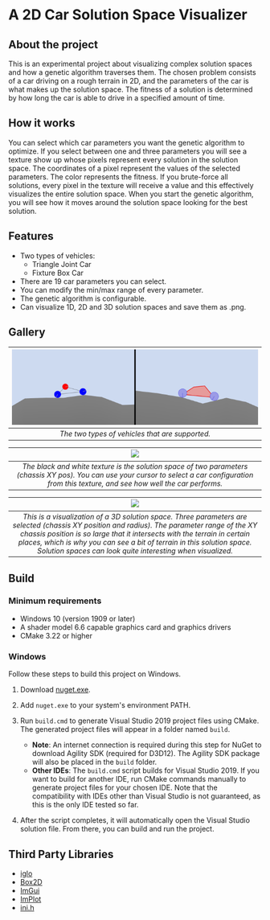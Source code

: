 # A 2D Car Solution Space Visualizer

## About the project

This is an experimental project about visualizing complex solution spaces and how a genetic algorithm traverses them. The chosen problem consists of a car driving on a rough terrain in 2D, and the parameters of the car is what makes up the solution space. The fitness of a solution is determined by how long the car is able to drive in a specified amount of time.

## How it works

You can select which car parameters you want the genetic algorithm to optimize. If you select between one and three parameters you will see a texture show up whose pixels represent every solution in the solution space. The coordinates of a pixel represent the values of the selected parameters. The color represents the fitness. If you brute-force all solutions, every pixel in the texture will receive a value and this effectively visualizes the entire solution space. When you start the genetic algorithm, you will see how it moves around the solution space looking for the best solution.

## Features

- Two types of vehicles:
  - Triangle Joint Car
  - Fixture Box Car
- There are 19 car parameters you can select.
- You can modify the min/max range of every parameter.
- The genetic algorithm is configurable.
- Can visualize 1D, 2D and 3D solution spaces and save them as .png.

## Gallery

| ![](images/car-types.png) | 
|:--:| 
| *The two types of vehicles that are supported.* |

| ![](images/picking-a-solution.gif) | 
|:--:| 
| *The black and white texture is the solution space of two parameters (chassis XY pos). You can use your cursor to select a car configuration from this texture, and see how well the car performs.* |

| ![](images/zoomed-out-solution-space.gif) | 
|:--:| 
| *This is a visualization of a 3D solution space. Three parameters are selected (chassis XY position and radius). The parameter range of the XY chassis position is so large that it intersects with the terrain in certain places, which is why you can see a bit of terrain in this solution space. Solution spaces can look quite interesting when visualized.* |

## Build

### Minimum requirements

- Windows 10 (version 1909 or later)
- A shader model 6.6 capable graphics card and graphics drivers
- CMake 3.22 or higher

### Windows

Follow these steps to build this project on Windows.

1. Download [nuget.exe](https://learn.microsoft.com/en-us/nuget/install-nuget-client-tools?tabs=windows#nugetexe-cli).

2. Add `nuget.exe` to your system's environment PATH.

3. Run `build.cmd` to generate Visual Studio 2019 project files using CMake. The generated project files will appear in a folder named `build`.
   - **Note**: An internet connection is required during this step for NuGet to download Agility SDK (required for D3D12). The Agility SDK package will also be placed in the `build` folder.
   - **Other IDEs**: The `build.cmd` script builds for Visual Studio 2019. If you want to build for another IDE, run CMake commands manually to generate project files for your chosen IDE. Note that the compatibility with IDEs other than Visual Studio is not guaranteed, as this is the only IDE tested so far.

4. After the script completes, it will automatically open the Visual Studio solution file. From there, you can build and run the project.

## Third Party Libraries

- [iglo](https://github.com/c-chiniquy/iglo)
- [Box2D](https://github.com/erincatto/box2d)
- [ImGui](https://github.com/ocornut/imgui)
- [ImPlot](https://github.com/epezent/implot)
- [ini.h](https://github.com/mattiasgustavsson/libs/blob/main/ini.h)

